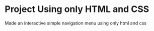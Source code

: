 # Project Using only HTML and CSS
<p>Made an interactive simple navigation menu using only html and css</p>
